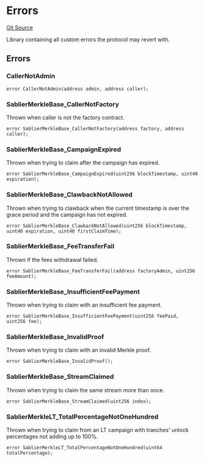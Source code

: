 # Errors

[Git Source](https://github.com/sablier-labs/airdrops/blob/1ad7325bc0401d0ea6d9f30917c49d5367a1180e/src/libraries/Errors.sol)

Library containing all custom errors the protocol may revert with.

## Errors

### CallerNotAdmin

```solidity
error CallerNotAdmin(address admin, address caller);
```

### SablierMerkleBase_CallerNotFactory

Thrown when caller is not the factory contract.

```solidity
error SablierMerkleBase_CallerNotFactory(address factory, address caller);
```

### SablierMerkleBase_CampaignExpired

Thrown when trying to claim after the campaign has expired.

```solidity
error SablierMerkleBase_CampaignExpired(uint256 blockTimestamp, uint40 expiration);
```

### SablierMerkleBase_ClawbackNotAllowed

Thrown when trying to clawback when the current timestamp is over the grace period and the campaign has not expired.

```solidity
error SablierMerkleBase_ClawbackNotAllowed(uint256 blockTimestamp, uint40 expiration, uint40 firstClaimTime);
```

### SablierMerkleBase_FeeTransferFail

Thrown if the fees withdrawal failed.

```solidity
error SablierMerkleBase_FeeTransferFail(address factoryAdmin, uint256 feeAmount);
```

### SablierMerkleBase_InsufficientFeePayment

Thrown when trying to claim with an insufficient fee payment.

```solidity
error SablierMerkleBase_InsufficientFeePayment(uint256 feePaid, uint256 fee);
```

### SablierMerkleBase_InvalidProof

Thrown when trying to claim with an invalid Merkle proof.

```solidity
error SablierMerkleBase_InvalidProof();
```

### SablierMerkleBase_StreamClaimed

Thrown when trying to claim the same stream more than once.

```solidity
error SablierMerkleBase_StreamClaimed(uint256 index);
```

### SablierMerkleLT_TotalPercentageNotOneHundred

Thrown when trying to claim from an LT campaign with tranches' unlock percentages not adding up to 100%.

```solidity
error SablierMerkleLT_TotalPercentageNotOneHundred(uint64 totalPercentage);
```
